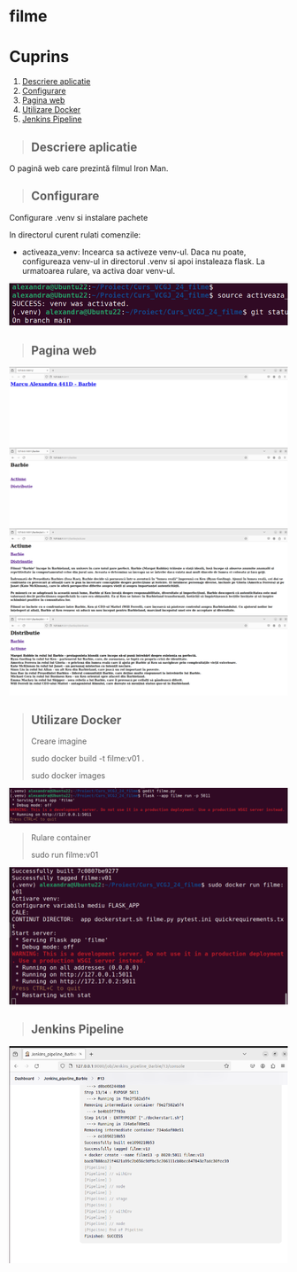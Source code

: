 # filme
# Cuprins
1. [Descriere aplicatie](#descriere_aplicatie)
2. [Configurare](#configurare)
3. [Pagina web](#pagina_web)
4. [Utilizare Docker](#docker)
5. [Jenkins Pipeline](#jenkins)


> ## Descriere aplicatie
O pagină web care prezintă filmul Iron Man.


> ## Configurare
Configurare .venv si instalare pachete

In directorul curent rulati comenzile:
* activeaza_venv: Incearca sa activeze venv-ul. Daca nu poate, configureaza venv-ul in directorul .venv si apoi instaleaza flask. La urmatoarea rulare, va activa doar venv-ul.
  
![Configurare](images/activate_venv.png)


> ## Pagina web

![Pagina Web](images/pagina_filme.png)
![Pagina Web](images/Barbie_principal.png)
![Pagina Web](images/Barbie_actiune.png)
![Pagina Web](images/Barbie_distributie.png)


> ## Utilizare Docker
> Creare imagine
> 
> sudo docker build -t filme:v01 .
> 
> sudo docker images

![Utilizare Docker](images/filme_flask.png)


> Rulare container
>
> sudo run filme:v01
>
![Utilizare Docker](images/docker_run.png)

> ## Jenkins Pipeline

![Jenkins Pipeline](images/Succes.png)
